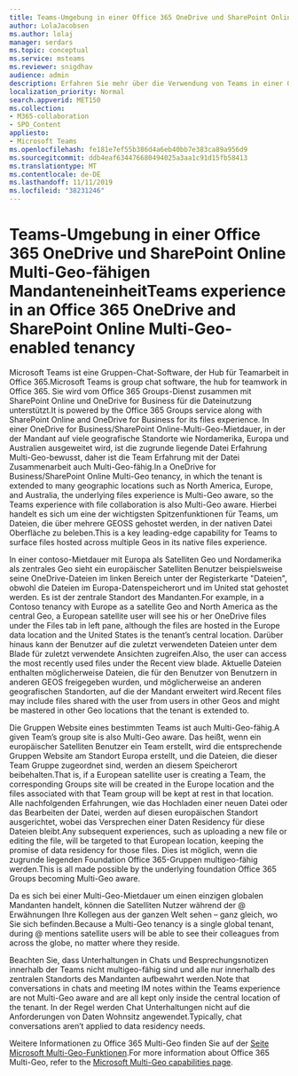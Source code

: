 ```yaml
---
title: Teams-Umgebung in einer Office 365 OneDrive und SharePoint Online Multi-Geo-fähigen Mandanteneinheit
author: LolaJacobsen
ms.author: lolaj
manager: serdars
ms.topic: conceptual
ms.service: msteams
ms.reviewer: snigdhav
audience: admin
description: Erfahren Sie mehr über die Verwendung von Teams in einer Office 365 OneDrive-und SharePoint Online-Multi-Geo-fähigen Mietdauer.
localization_priority: Normal
search.appverid: MET150
ms.collection:
- M365-collaboration
- SPO_Content
appliesto:
- Microsoft Teams
ms.openlocfilehash: fe181e7ef55b386d4a6eb40bb7e383ca89a956d9
ms.sourcegitcommit: ddb4eaf634476680494025a3aa1c91d15fb58413
ms.translationtype: MT
ms.contentlocale: de-DE
ms.lasthandoff: 11/11/2019
ms.locfileid: "38231246"
---
```

<a name="teams-experience-in-an-office-365-onedrive-and-sharepoint-online-multi-geo-enabled-tenancy"></a><span data-ttu-id="7cf09-103">Teams-Umgebung in einer Office 365 OneDrive und SharePoint Online Multi-Geo-fähigen Mandanteneinheit</span><span class="sxs-lookup"><span data-stu-id="7cf09-103">Teams experience in an Office 365 OneDrive and SharePoint Online Multi-Geo-enabled tenancy</span></span>
===========================================

<span data-ttu-id="7cf09-104">Microsoft Teams ist eine Gruppen-Chat-Software, der Hub für Teamarbeit in Office 365.</span><span class="sxs-lookup"><span data-stu-id="7cf09-104">Microsoft Teams is group chat software, the hub for teamwork in Office 365.</span></span> <span data-ttu-id="7cf09-105">Sie wird vom Office 365 Groups-Dienst zusammen mit SharePoint Online und OneDrive for Business für die Dateinutzung unterstützt.</span><span class="sxs-lookup"><span data-stu-id="7cf09-105">It is powered by the Office 365 Groups service along with SharePoint Online and OneDrive for Business for its files experience.</span></span> <span data-ttu-id="7cf09-106">In einer OneDrive for Business/SharePoint Online-Multi-Geo-Mietdauer, in der der Mandant auf viele geografische Standorte wie Nordamerika, Europa und Australien ausgeweitet wird, ist die zugrunde liegende Datei Erfahrung Multi-Geo-bewusst, daher ist die Team Erfahrung mit der Datei Zusammenarbeit auch Multi-Geo-fähig.</span><span class="sxs-lookup"><span data-stu-id="7cf09-106">In a OneDrive for Business/SharePoint Online Multi-Geo tenancy, in which the tenant is extended to many geographic locations such as North America, Europe, and Australia, the underlying files experience is Multi-Geo aware, so the Teams experience with file collaboration is also Multi-Geo aware.</span></span> <span data-ttu-id="7cf09-107">Hierbei handelt es sich um eine der wichtigsten Spitzenfunktionen für Teams, um Dateien, die über mehrere GEOSS gehostet werden, in der nativen Datei Oberfläche zu beleben.</span><span class="sxs-lookup"><span data-stu-id="7cf09-107">This is a key leading-edge capability for Teams to surface files hosted across multiple Geos in its native files experience.</span></span>

<span data-ttu-id="7cf09-108">In einer contoso-Mietdauer mit Europa als Satelliten Geo und Nordamerika als zentrales Geo sieht ein europäischer Satelliten Benutzer beispielsweise seine OneDrive-Dateien im linken Bereich unter der Registerkarte "Dateien", obwohl die Dateien im Europa-Datenspeicherort und im United stat gehostet werden. Es ist der zentrale Standort des Mandanten.</span><span class="sxs-lookup"><span data-stu-id="7cf09-108">For example, in a Contoso tenancy with Europe as a satellite Geo and North America as the central Geo, a European satellite user will see his or her OneDrive files under the Files tab in left pane, although the files are hosted in the Europe data location and the United States is the tenant’s central location.</span></span> <span data-ttu-id="7cf09-109">Darüber hinaus kann der Benutzer auf die zuletzt verwendeten Dateien unter dem Blade für zuletzt verwendete Ansichten zugreifen.</span><span class="sxs-lookup"><span data-stu-id="7cf09-109">Also, the user can access the most recently used files under the Recent view blade.</span></span> <span data-ttu-id="7cf09-110">Aktuelle Dateien enthalten möglicherweise Dateien, die für den Benutzer von Benutzern in anderen GEOS freigegeben wurden, und möglicherweise an anderen geografischen Standorten, auf die der Mandant erweitert wird.</span><span class="sxs-lookup"><span data-stu-id="7cf09-110">Recent files may include files shared with the user from users in other Geos and might be mastered in other Geo locations that the tenant is extended to.</span></span> 

<span data-ttu-id="7cf09-111">Die Gruppen Website eines bestimmten Teams ist auch Multi-Geo-fähig.</span><span class="sxs-lookup"><span data-stu-id="7cf09-111">A given Team’s group site is also Multi-Geo aware.</span></span> <span data-ttu-id="7cf09-112">Das heißt, wenn ein europäischer Satelliten Benutzer ein Team erstellt, wird die entsprechende Gruppen Website am Standort Europa erstellt, und die Dateien, die dieser Team Gruppe zugeordnet sind, werden an diesem Speicherort beibehalten.</span><span class="sxs-lookup"><span data-stu-id="7cf09-112">That is, if a European satellite user is creating a Team, the corresponding Groups site will be created in the Europe location and the files associated with that Team group will be kept at rest in that location.</span></span> <span data-ttu-id="7cf09-113">Alle nachfolgenden Erfahrungen, wie das Hochladen einer neuen Datei oder das Bearbeiten der Datei, werden auf diesen europäischen Standort ausgerichtet, wobei das Versprechen einer Daten Residency für diese Dateien bleibt.</span><span class="sxs-lookup"><span data-stu-id="7cf09-113">Any subsequent experiences, such as uploading a new file or editing the file, will be targeted to that European location, keeping the promise of data residency for those files.</span></span> <span data-ttu-id="7cf09-114">Dies ist möglich, wenn die zugrunde liegenden Foundation Office 365-Gruppen multigeo-fähig werden.</span><span class="sxs-lookup"><span data-stu-id="7cf09-114">This is all made possible by the underlying foundation Office 365 Groups becoming Multi-Geo aware.</span></span>

<span data-ttu-id="7cf09-115">Da es sich bei einer Multi-Geo-Mietdauer um einen einzigen globalen Mandanten handelt, können die Satelliten Nutzer während der @ Erwähnungen Ihre Kollegen aus der ganzen Welt sehen – ganz gleich, wo Sie sich befinden.</span><span class="sxs-lookup"><span data-stu-id="7cf09-115">Because a Multi-Geo tenancy is a single global tenant, during @ mentions satellite users will be able to see their colleagues from across the globe, no matter where they reside.</span></span> 

<span data-ttu-id="7cf09-116">Beachten Sie, dass Unterhaltungen in Chats und Besprechungsnotizen innerhalb der Teams nicht multigeo-fähig sind und alle nur innerhalb des zentralen Standorts des Mandanten aufbewahrt werden.</span><span class="sxs-lookup"><span data-stu-id="7cf09-116">Note that conversations in chats and meeting IM notes within the Teams experience are not Multi-Geo aware and are all kept only inside the central location of the tenant.</span></span> <span data-ttu-id="7cf09-117">In der Regel werden Chat Unterhaltungen nicht auf die Anforderungen von Daten Wohnsitz angewendet.</span><span class="sxs-lookup"><span data-stu-id="7cf09-117">Typically, chat conversations aren’t applied to data residency needs.</span></span>

<span data-ttu-id="7cf09-118">Weitere Informationen zu Office 365 Multi-Geo finden Sie auf der [Seite Microsoft Multi-Geo-Funktionen](https://aka.ms/multi-geo).</span><span class="sxs-lookup"><span data-stu-id="7cf09-118">For more information about Office 365 Multi-Geo, refer to the [Microsoft Multi-Geo capabilities page](https://aka.ms/multi-geo).</span></span>